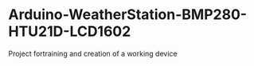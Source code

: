 # Arduino-WeatherStation-BMP280-HTU21D-LCD1602
Project fortraining and creation of a working device
